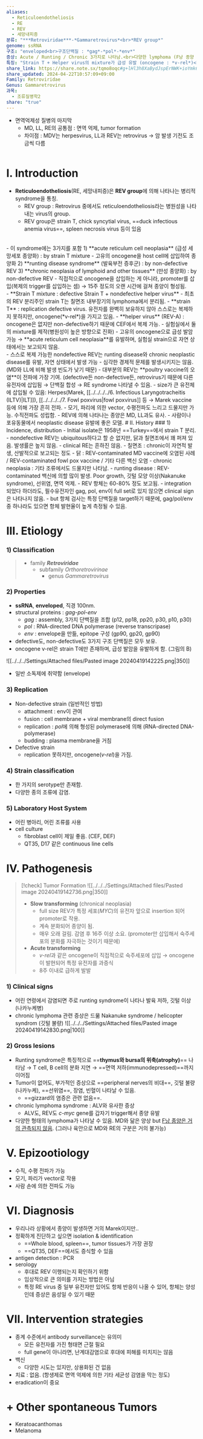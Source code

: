 ```yaml
---
aliases:
  - Reticuloendotheliosis
  - RE
  - REV
  - 세망내피증
분류: "***Retroviridae***-*Gammaretrovirus*<br>*REV group*"
genome: ssRNA
구조: "enveloped<br>구조단백질 : *gag*-*pol*-*env*"
증상: Acute / Runting / Chronic 3가지로 나타남.<br>다양한 lymphoma (F낭 종양 거의 X)<br>- 흉선, F낭 위축 (면역 억제)<br>- Nakanuke syndrome (깃털 이상)
특징: "Strain T + Helper virus의 mixture가 급성 유발 (oncogene : *v-rel*)<br>수평/수직 전파"
share_link: https://share.note.sx/tqmo8oqc#g+lHl3h8XaBydJspErNWK+ioYmk6hQ6cLL0Lg9myEAs
share_updated: 2024-04-22T10:57:09+09:00
Family: Retroviridae
Genus: Gammaretrovirus
과목:
  - 조류질병학2
share: "true"
---
```

- 면역억제성 질병의 마지막
	- MD, LL, RE의 공통점 : 면역 억제, tumor formation
	- 차이점 : MDV는 herpesvirus, LL과 REV는 retrovirus → 암 발생 기전도 조금씩 다름

```table-of-contents
```
# Ⅰ. Introduction
- **Reticuloendotheliosis**(RE, 세망내피증)은 **REV group**에 의해 나타나는 병리적 syndrome을 통칭.
	- REV group : Retrovirus 중에서도 reticuloendotheliosis라는 병원성을 나타내는 virus의 group.
	- REV group은 strain T, chick syncytial virus, ==duck infectious anemia virus==, spleen necrosis virus 등이 있음
<br>
- 이 syndrome에는 3가지를 포함
	1) **acute reticulum cell neoplasia** (급성 세망세포 종양화) : by strain T mixture
		- 고유의 oncogene을 host cell에 삽입하여 종양화
	2) **runting disease syndrome** (발육부전 증후군) : by non-defective REV
	3) **chronic neoplasia of lymphoid and other tissues** (만성 종양화) : by non-defective REV
		- 직접적으로 oncogene을 삽입하는 게 아니라, promoter를 삽입(복제의 trigger를 삽입하는 셈) → 15주 정도의 오랜 시간에 걸쳐 종양이 형성됨.
<br>
- **Strain T mixture : defective Strain T + nondefective helper virus**
	- 최초의 REV 분리주인 strain T는 칠면조 내부장기의 lymphoma에서 분리됨. 
	- **strain T** : replication defective virus. 유전자를 완벽히 보유하지 않아 스스로는 복제하지 못하지만, oncogene(*v-rel*)을 가지고 있음.
	- **helper virus** (REV-A) : oncogene은 없지만 non-defective하기 때문에 CEF에서 복제 가능. 
	- 실험실에서 둘의 mixture를 제작(병원성이 높은 방향으로 진화)
	- 고유의 oncogene으로 급성 발암 가능 → **acute reticulum cell neoplasia**를 유발하며, 실험실 strain으로 자연 상태에서는 보고되지 않음. 
<br>
- 스스로 복제 가능한 nondefective REV는 runting disease와 chronic neoplastic disease를 유발, 자연 상태에서 발생 가능
- 심각한 경제적 문제를 발생시키지는 않음. (MD와 LL에 비해 발생 빈도가 낮기 때문)
- 대부분의 REV는 **poultry vaccine의 오염**이 전파에 가장 기여.
  (defective든 non-defective든, retrovirus기 때문에 다른 유전자에 삽입됨 → 단백질 합성 → RE syndrome 나타낼 수 있음.
	- size가 큰 유전체에 삽입될 수 있음: Herpes(Marek, [[../../../../6. Infectious Laryngotracheitis (ILTV)|ILT]]), [[../../../../7. Fowl poxvirus|fowl poxvirus]] 등 → Marek vaccine 등에 의해 가장 흔히 전파.
	- 모기, 파리에 의한 vector, 수평전파도 느리고 드물지만 가능. 수직전파도 성립함.
- REV에 의해 나타나는 종양은 MD, LL과도 유사.
- 사람이나 포유동물에서 neoplastic disease 유발에 좋은 모델.
# Ⅱ. History
### 1) Incidence, distribution
- Initial isolate은 1958년 ==Turkey==에서 strain T 분리.
- nondefective REV는 ubiquitous하다고 할 순 없지만, 닭과 칠면조에서 꽤 퍼져 있음. 발생률은 높지 않음.
- clinical RE는 흔하진 않음. 
	- 칠면조 : chronic이 자연적 발생, 산발적으로 보고되는 정도
	- 닭 : REV-contaminated MD vaccine에 오염된 사례 / REV-contaminated fowl pox vaccine / 기타 다른 백신 오염
	- chronic neoplasia : 기타 조류에서도 드물지만 나타남.
	- runting disease : REV-contaminated 백신에 의할 많이 발생. Poor growth, 깃털 모양 이상(Nakanuke syndrome), 선위염, 면역 억제. 
- REV 항체는 60-80% 정도 보고됨.
	- integration 되었다 하더라도, 필수유전자인 gag, pol, env이 full set로 있지 않으면 clinical sign은 나타나지 않음.
	- but 항체 검사는 특정 단백질을 target하기 때문에, gag/pol/env 중 하나라도 있으면 항체 발현율이 높게 측정될 수 있음.

# Ⅲ. Etiology
### 1) Classification
> - family ***Retroviridae***
> 	- subfamily *Orthoretrovirinae*
> 		- genus *Gammaretrovirus*
### 2) Properties
- **ssRNA**, **enveloped**, 직경 100nm.
- structural proteins : *gag*-*pol*-*env* 
	- *gag* : assembly, 3가지 단백질을 조합 (p12, pp18, pp20, p30, p10, p30)
	- *pol* : RNA-directed DNA polymerase (reverse transcripase)
	- *env* : envelope을 만듦, epitope 구성 (gp90, gp20, gp90)
- defective도, non-defective도 3가지 구조 단백질은 모두 보유.
- oncogene v-rel은 strain T에만 존재하며, 급성 발암을 유발하게 함. (그림의 B)

![[../../../Settings/Attached files/Pasted image 20240419142225.png|350]]
- 일반 소독제에 취약함 (envelope)
### 3) Replication
- Non-defective strain (일반적인 방법)
	- attachment : env이 관여
	- fusion : cell membrane + viral membrane의 direct fusion
	- replication : *pol*에 의해 형성된 polymerase에 의해 (RNA-directed DNA-polymerase)
	- budding : plasma membrane을 거침
- Defective strain
	- replication 못하지만, oncogene(*v-rel*)을 가짐.

### 4) Strain classification
- 한 가지의 serotype만 존재함.
- 다양한 종의 조류에 감염.
### 5) Laboratory Host System
- 어린 병아리, 어린 조류를 사용
- cell culture
	- fibroblast cell이 제일 좋음. (CEF, DEF)
	- QT35, D17 같은 continuous line cells
# Ⅳ. Pathogenesis
>[!check] Tumor Formation
> ![[../../../Settings/Attached files/Pasted image 20240419142736.png|350]]
> - **Slow transforming** (chronical neoplasia)
> 	- full size REV가 특정 세포(*MYC*)의 유전자 앞으로 insertion 되어 promoter로 작용.
> 	- 계속 분화되어 종양이 됨. 
> 	- 매우 오래 걸림. 감염 후 16주 이상 소요. (promoter만 삽입해서 숙주세포의 분화를 자극하는 것이기 때문에)
> - **Acute transforming**
> 	- *v-rel*과 같은 oncogene이 직접적으로 숙주세포에 삽입 → oncogene이 발현되어 특정 유전자를 과증식
> 	- 8주 이내로 급하게 발발
### 1) Clinical signs
- 어린 연령에서 감염되면 주로 runting syndrome이 나타나 발육 저하, 깃털 이상(나카누케병)
- chronic lymphoma 관련 증상은 드묾
 Nakanuke syndrome / helicopter syndrom (깃털 불량) ![[../../../Settings/Attached files/Pasted image 20240419142830.png|100]]
### 2) Gross lesions
- Runting syndrome은 특징적으로 ==**thymus와 bursa의 위축(atrophy)**== 나타남
  → T cell, B cell의 분화 지연 → ==면역 저하(immunodepressed)==까지 이어짐
- Tumor이 없어도, 부가적인 증상으로 ==peripheral nerves의 비대==, 깃털 불량(나카누케), ==선위염==, 장염, 빈혈이 나타날 수 있음. 
	- ==gizzard의 염증은 관련 없음==.
- chronic lymphoma syndrome : ALV와 유사한 증상
	- ALV도, REV도 *c-myc* gene를 갑자기 trigger해서 종양 유발
- 다양한 형태의 lymphoma가 나타날 수 있음. MD와 닮은 양상 but <u>F낭 종양은 거의 관측되지 않음</u>. 
  (그러나 육안으로 MD와 RE의 구분은 거의 불가능)
# Ⅴ. Epizootiology
- 수직, 수평 전파가 가능
- 모기, 파리가 vector로 작용
- 사람 손에 의한 전파도 가능
# Ⅵ. Diagnosis
- 우리나라 상황에서 종양이 발생하면 거의 Marek이지만..
- 정확하게 진단하고 싶으면 isolation & identification
	- ==Whole blood, spleen==, tumor tissues가 가장 권장
	- ==QT35, DEF==에서도 증식할 수 있음
- antigen detection : PCR
- serology
	- 후대로 REV 이행되는지 확인하기 위함
	- 임상적으로 큰 의미를 가지는 방법은 아님
	- 특정 RE virus 중 일부 유전자만 있어도 항체 반응이 나올 수 있어, 항체는 양성인데 증상은 음성일 수 있기 때문

# Ⅶ. Intervention strategies
- 종계 수준에서 antibody surveillance는 유의미
	- 모든 유전자를 가진 형태면 근절 필요
	- full gene이 아니라면, 난계대감염으로 후대에 피해를 미치지는 않음
- 백신
	- 다양한 시도는 있지만, 상용화된 건 없음
- 치료 : 없음. (항생제로 면역 억제에 의한 기타 세균성 감염을 막는 정도)
- eradication이 중요

# + Other spontaneous Tumors
- Keratoacanthomas
- Melanoma